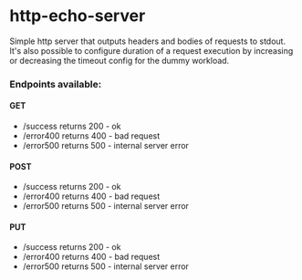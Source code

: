 # http-echo-server

Simple http server that outputs headers and bodies of requests to stdout. It's also possible to configure duration of a
request execution by increasing or decreasing the timeout config for the dummy workload.

### Endpoints available:

#### GET

- /success returns 200 - ok
- /error400 returns 400 - bad request
- /error500 returns 500 - internal server error

#### POST

- /success returns 200 - ok
- /error400 returns 400 - bad request
- /error500 returns 500 - internal server error

#### PUT

- /success returns 200 - ok
- /error400 returns 400 - bad request
- /error500 returns 500 - internal server error

